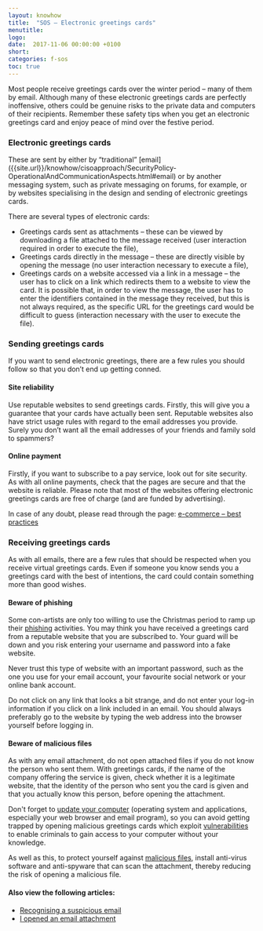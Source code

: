 ```yaml
---
layout: knowhow
title:  "SOS – Electronic greetings cards"
menutitle:
logo:
date:  2017-11-06 00:00:00 +0100
short:
categories: f-sos
toc: true
---
```


Most people receive greetings cards over the winter period – many of them by email. Although many of these electronic greetings cards are perfectly inoffensive, others could be genuine risks to the private data and computers of their recipients. Remember these safety tips when you get an electronic greetings card and enjoy peace of mind over the festive period.

<h3 class="titre-page">Electronic greetings cards</h3>
These are sent by either by “traditional” [email]({{site.url}}/knowhow/cisoapproach/SecurityPolicy-OperationalAndCommunicationAspects.html#email) or by another messaging system, such as private messaging on forums, for example, or by websites specialising in the design and sending of electronic greetings cards.

There are several types of electronic cards:

* Greetings cards sent as attachments – these can be viewed by downloading a file attached to the message received (user interaction required in order to execute the file),
* Greetings cards directly in the message – these are directly visible by opening the message (no user interaction necessary to execute a file),
* Greetings cards on a website accessed via a link in a message – the user has to click on a link which redirects them to a website to view the card. It is possible that, in order to view the message, the user has to enter the identifiers contained in the message they received, but this is not always required, as the specific URL for the greetings card would be difficult to guess (interaction necessary with the user to execute the file).

<h3 class="titre-page">Sending greetings cards</h3>
If you want to send electronic greetings, there are a few rules you should follow so that you don’t end up getting conned.

#### Site reliability
Use reputable websites to send greetings cards. Firstly, this will give you a guarantee that your cards have actually been sent. Reputable websites also have strict usage rules with regard to the email addresses you provide. Surely you don’t want all the email addresses of your friends and family sold to spammers?

#### Online payment
Firstly, if you want to subscribe to a pay service, look out for site security. As with all online payments, check that the pages are secure and that the website is reliable. Please note that most of the websites offering electronic greetings cards are free of charge (and are funded by advertising).

In case of any doubt, please read through the page: [e-commerce – best practices]({{site.url}}/publications/cleverclicks/ECommerceScams.html)

<h3 class="titre-page">Receiving greetings cards</h3>
As with all emails, there are a few rules that should be respected when you receive virtual greetings cards. Even if someone you know sends you a greetings card with the best of intentions, the card could contain something more than good wishes.

#### Beware of phishing
Some con-artists are only too willing to use the Christmas period to ramp up their [phishing]({{site.url}}/knowhow/glossary/Phishing.html) activities. You may think you have received a greetings card from a reputable website that you are subscribed to. Your guard will be down and you risk entering your username and password into a fake website.

Never trust this type of website with an important password, such as the one you use for your email account, your favourite social network or your online bank account.

Do not click on any link that looks a bit strange, and do not enter your log-in information if you click on a link included in an email. You should always preferably go to the website by typing the web address into the browser yourself before logging in.

#### Beware of malicious files
As with any email attachment, do not open attached files if you do not know the person who sent them. With greetings cards, if the name of the company offering the service is given, check whether it is a legitimate website, that the identity of the person who sent you the card is given and that you actually know this person, before opening the attachment.

Don't forget to [update your computer]({{site.url}}/knowhow/glossary/Patches.html) (operating system and applications, especially your web browser and email program), so you can avoid getting trapped by opening malicious greetings cards which exploit [vulnerabilities]({{site.url}}/knowhow/glossary/Vulnerabilities.html) to enable criminals to gain access to your computer without your knowledge.

As well as this, to protect yourself against [malicious files]({{site.url}}/publications/bestpractices/MaliciousSoftwareBP.html), install anti-virus software and anti-spyware that can scan the attachment, thereby reducing the risk of opening a malicious file.

#### Also view the following articles:

* [Recognising a suspicious email]({{site.url}}knowhow/sos/SOS-RecognisingASuspiciousEmail.html)
* [I opened an email attachment]({{site.url}}/knowhow/sos/SOS-IOpenedEmailAttachment.html)
